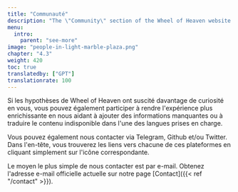 ```yaml
---
title: "Communauté"
description: "The \"Community\" section of the Wheel of Heaven website is focused on fostering a network of individuals who share an interest in the site's narrative about extraterrestrial influence on Earth. This page offers various ways for visitors to connect, engage, and discuss the intriguing concepts presented on the site. It features forums, social media links, and other platforms where like-minded individuals and those intrigued by the hypothesis can exchange ideas, delve deeper into discussions, and become part of a growing community interested in exploring these unconventional theories about human civilization and its origins."
menu:
  intro:
    parent: "see-more"
image: "people-in-light-marble-plaza.png"
chapter: "4.3"
weight: 420
toc: true
translatedby: ["GPT"]
translationrate: 100
---
```


Si les hypothèses de Wheel of Heaven ont suscité davantage de curiosité en vous, vous pouvez également participer à rendre l'expérience plus enrichissante en nous aidant à ajouter des informations manquantes ou à traduire le contenu indisponible dans l'une des langues prises en charge.

Vous pouvez également nous contacter via Telegram, Github et/ou Twitter. Dans l'en-tête, vous trouverez les liens vers chacune de ces plateformes en cliquant simplement sur l'icône correspondante.

Le moyen le plus simple de nous contacter est par e-mail. Obtenez l'adresse e-mail officielle actuelle sur notre page [Contact]({{< ref "/contact" >}}).
